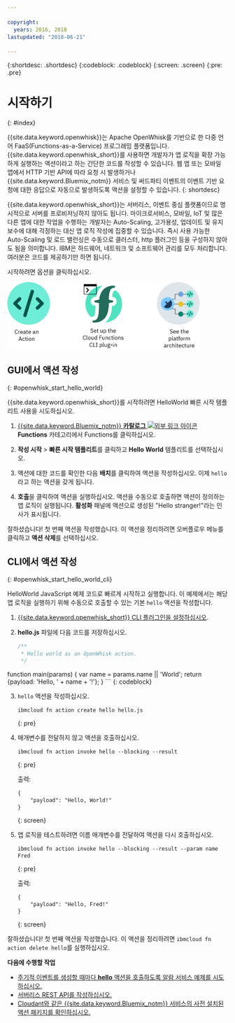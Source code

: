 ```yaml
---

copyright:
  years: 2016, 2018
lastupdated: "2018-06-21"

---
```


{:shortdesc: .shortdesc}
{:codeblock: .codeblock}
{:screen: .screen}
{:pre: .pre}

# 시작하기
{: #index}

{{site.data.keyword.openwhisk}}는 Apache OpenWhisk를 기반으로 한 다중 언어 FaaS(Functions-as-a-Service) 프로그래밍 플랫폼입니다. {{site.data.keyword.openwhisk_short}}를 사용하면 개발자가 앱 로직을 확장 가능하게 실행하는 액션이라고 하는 간단한 코드를 작성할 수 있습니다. 웹 앱 또는 모바일 앱에서 HTTP 기반 API에 따라 요청 시 발생하거나 {{site.data.keyword.Bluemix_notm}} 서비스 및 써드파티 이벤트의 이벤트 기반 요청에 대한 응답으로 자동으로 발생하도록 액션을 설정할 수 있습니다.
{: shortdesc}

{{site.data.keyword.openwhisk_short}}는 서버리스, 이벤트 중심 플랫폼이므로 명시적으로 서버를 프로비저닝하지 않아도 됩니다. 마이크로서비스, 모바일, IoT 및 많은 다른 앱에 대한 작업을 수행하는 개발자는 Auto-Scaling, 고가용성, 업데이트 및 유지보수에 대해 걱정하는 대신 앱 로직 작성에 집중할 수 있습니다. 즉시 사용 가능한 Auto-Scaling 및 로드 밸런싱은 수동으로 클러스터, http 플러그인 등을 구성하지 않아도 됨을 의미합니다. IBM은 하드웨어, 네트워크 및 소프트웨어 관리를 모두 처리합니다. 여러분은 코드를 제공하기만 하면 됩니다.

시작하려면 옵션을 클릭하십시오.

<img usemap="#home_map" border="0" class="image" id="image_ztx_crb_f1b" src="images/imagemap.png" width="440" alt="{{site.data.keyword.openswhisk_short}}를 신속하게 시작하려면 아이콘을 클릭하십시오." style="width:440px;" />
<map name="home_map" id="home_map">
<area href="#openwhisk_start_hello_world" alt="액션 작성" title="액션 작성" shape="rect" coords="-7, -8, 108, 211" />
<area href="bluemix_cli.html" alt="{{site.data.keyword.openwhisk_short}} CLI 플러그인 설정" title="{{site.data.keyword.openwhisk_short}} CLI 플러그인 설정" shape="rect" coords="155, -1, 289, 210" />
<area href="openwhisk_about.html" alt="플랫폼 아키텍처 참조" title="플랫폼 아키텍처 참조" shape="rect" coords="326, -10, 448, 218" />
</map>


## GUI에서 액션 작성
{: #openwhisk_start_hello_world}

{{site.data.keyword.openwhisk_short}}를 시작하려면 HelloWorld 빠른 시작 템플리트 사용을 시도하십시오.

1.  [{{site.data.keyword.Bluemix_notm}} **카탈로그** ![외부 링크 아이콘](../icons/launch-glyph.svg "외부 링크 아이콘")](https://console.bluemix.net/catalog/?category=whisk) **Functions** 카테고리에서 Functions를 클릭하십시오.

2. **작성 시작** > **빠른 시작 템플리트**를 클릭하고 **Hello World** 템플리트를 선택하십시오.

5. 액션에 대한 코드를 확인한 다음 **배치**를 클릭하여 액션을 작성하십시오. 이제 `hello`라고 하는 액션을 갖게 됩니다.

6. **호출**을 클릭하여 액션을 실행하십시오. 액션을 수동으로 호출하면 액션이 정의하는 앱 로직이 실행됩니다. **활성화** 패널에 액션으로 생성된 "Hello stranger!"라는 인사가 표시됩니다.

잘하셨습니다! 첫 번째 액션을 작성했습니다. 이 액션을 정리하려면 오버플로우 메뉴를 클릭하고 **액션 삭제**를 선택하십시오.

## CLI에서 액션 작성
{: #openwhisk_start_hello_world_cli}

HelloWorld JavaScript 예제 코드로 빠르게 시작하고 실행합니다. 이 예제에서는 해당 앱 로직을 실행하기 위해 수동으로 호출할 수 있는 기본 `hello` 액션을 작성합니다.

1. [{{site.data.keyword.openwhisk_short}} CLI 플러그인을 설정하십시오](bluemix_cli.html).

2. **hello.js** 파일에 다음 코드를 저장하십시오.

    ```javascript
    /**
     * Hello world as an OpenWhisk action.
     */
function main(params) {
        var name = params.name || 'World';
    return {payload:  'Hello, ' + name + '!'};
    }
    ```
    {: codeblock}

3. `hello` 액션을 작성하십시오.
    ```
    ibmcloud fn action create hello hello.js
    ```
    {: pre}

4. 매개변수를 전달하지 않고 액션을 호출하십시오.
    ```
    ibmcloud fn action invoke hello --blocking --result
    ```
    {: pre}  

    출력:
    ```
    {
        "payload": "Hello, World!"
    }
    ```
    {: screen}

5. 앱 로직을 테스트하려면 이름 매개변수를 전달하여 액션을 다시 호출하십시오.
    ```
    ibmcloud fn action invoke hello --blocking --result --param name Fred
    ```
    {: pre}  

    출력:
    ```
    {
        "payload": "Hello, Fred!"
    }
    ```
    {: screen}

잘하셨습니다! 첫 번째 액션을 작성했습니다. 이 액션을 정리하려면 `ibmcloud fn action delete hello`를 실행하십시오.

**다음에 수행할 작업**
* [주기적 이벤트를 생성할 때마다 **hello** 액션을 호출하도록 알람 서비스 예제를 시도하십시오.](./openwhisk_packages.html#openwhisk_package_trigger)
* [서버리스 REST API를 작성하십시오.](openwhisk_apigateway.html)
* [Cloudant와 같은 {{site.data.keyword.Bluemix_notm}} 서비스의 사전 설치된 액션 패키지를 확인하십시오.](cloudant_actions.html)
